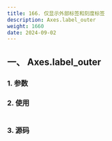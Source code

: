 ```yaml
---
title: 166. 仅显示外部标签和刻度标签
description: Axes.label_outer
weight: 1660
date: 2024-09-02
---
```

<style>
th, td {
  border: 1px solid rgb(190, 190, 190);
}
</style>


## 一、 Axes.label_outer


### 1. 参数




### 2. 使用



```python


```


### 3. 源码
```python

```





